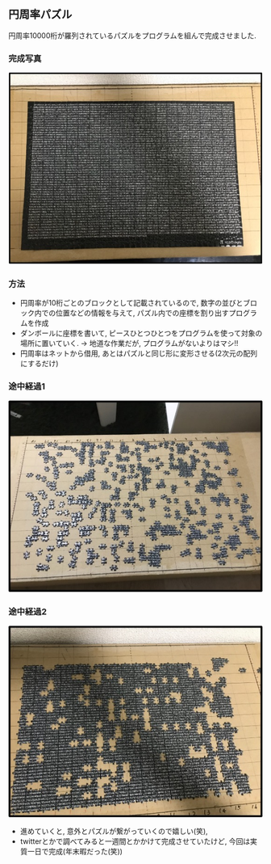## 円周率パズル

円周率10000桁が羅列されているパズルをプログラムを組んで完成させました.

### 完成写真
![Test Image 6](https://github.com/aoimaru/Pi/blob/main/%E5%AE%8C%E6%88%90.jpg)

### 方法
* 円周率が10桁ごとのブロックとして記載されているので, 数字の並びとブロック内での位置などの情報を与えて, パズル内での座標を割り出すプログラムを作成
* ダンボールに座標を書いて, ピースひとつひとつをプログラムを使って対象の場所に置いていく. -> 地道な作業だが, プログラムがないよりはマシ!!
* 円周率はネットから借用, あとはパズルと同じ形に変形させる(2次元の配列にするだけ)

### 途中経過1
![Test Image 6](https://github.com/aoimaru/Pi/blob/main/%E9%80%94%E4%B8%AD%E7%B5%8C%E9%81%8E1.jpg)

### 途中経過2
![Test Image 6](https://github.com/aoimaru/Pi/blob/main/%E9%80%94%E4%B8%AD%E7%B5%8C%E9%81%8E2.jpg)
* 進めていくと, 意外とパズルが繋がっていくので嬉しい(笑), 
* twitterとかで調べてみると一週間とかかけて完成させていたけど, 今回は実質一日で完成(年末暇だった(笑))

